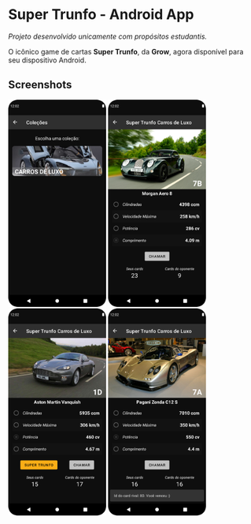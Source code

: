 # Super Trunfo - Android App
*Projeto desenvolvido unicamente com propósitos estudantis.*

O icônico game de cartas **Super Trunfo**, da **Grow**, agora disponível para seu dispositivo Android.

## Screenshots

<div display: inline>
<img src="Screenshot_20220910_160507.png" height="420"/>
<img src="Screenshot_20220910_160428.png" height="420"/>
</div>
<div display: inline>
<img src="Screenshot_20220910_160539.png" height="420"/>
<img src="Screenshot_20220910_160553.png" height="420"/>
</div>
